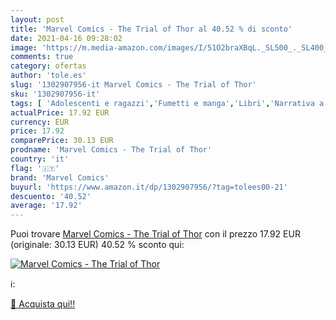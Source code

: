 ```yaml
---
layout: post
title: 'Marvel Comics - The Trial of Thor al 40.52 % di sconto'
date: 2021-04-16 09:28:02
image: 'https://m.media-amazon.com/images/I/51O2braXBqL._SL500_._SL400_.jpg'
comments: true
category: ofertas
author: 'tole.es'
slug: '1302907956-it Marvel Comics - The Trial of Thor'
sku: '1302907956-it'
tags: [ 'Adolescenti e ragazzi','Fumetti e manga','Libri','Narrativa a fumetti','marvel comics', ]
actualPrice: 17.92 EUR
currency: EUR
price: 17.92
comparePrice: 30.13 EUR
prodname: 'Marvel Comics - The Trial of Thor'
country: 'it'
flag: '🇮🇹'
brand: 'Marvel Comics'
buyurl: 'https://www.amazon.it/dp/1302907956/?tag=tolees00-21'
descuento: '40.52'
average: '17.92'
---
```


Puoi trovare [Marvel Comics - The Trial of Thor](https://www.amazon.it/dp/1302907956/?tag=tolees00-21) con il prezzo 17.92 EUR (originale: 30.13 EUR) 40.52 % sconto qui:

[![Marvel Comics - The Trial of Thor](https://m.media-amazon.com/images/I/51O2braXBqL._SL500_._SL400_.jpg)](https://www.amazon.it/dp/1302907956/?tag=tolees00-21)

ℹ️:


[🛒 Acquista qui!!](https://www.amazon.it/dp/1302907956/?tag=tolees00-21)
